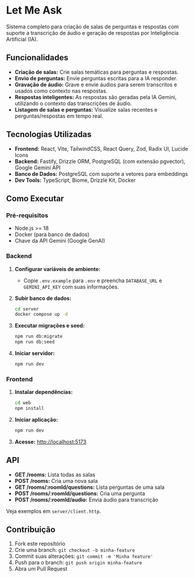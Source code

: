 # Let Me Ask

Sistema completo para criação de salas de perguntas e respostas com suporte a transcrição de áudio e geração de respostas por Inteligência Artificial (IA).

## Funcionalidades

- **Criação de salas:** Crie salas temáticas para perguntas e respostas.
- **Envio de perguntas:** Envie perguntas escritas para a IA responder.
- **Gravação de áudio:** Grave e envie áudios para serem transcritos e usados como contexto nas respostas.
- **Respostas inteligentes:** As respostas são geradas pela IA Gemini, utilizando o contexto das transcrições de áudio.
- **Listagem de salas e perguntas:** Visualize salas recentes e perguntas/respostas em tempo real.

## Tecnologias Utilizadas

- **Frontend:** React, Vite, TailwindCSS, React Query, Zod, Radix UI, Lucide Icons
- **Backend:** Fastify, Drizzle ORM, PostgreSQL (com extensão pgvector), Google Gemini API
- **Banco de Dados:** PostgreSQL com suporte a vetores para embeddings
- **Dev Tools:** TypeScript, Biome, Drizzle Kit, Docker

## Como Executar

### Pré-requisitos

- Node.js >= 18
- Docker (para banco de dados)
- Chave da API Gemini (Google GenAI)

### Backend

1. **Configurar variáveis de ambiente:**
   - Copie `.env.example` para `.env` e preencha `DATABASE_URL` e `GEMINI_API_KEY` com suas informações.

2. **Subir banco de dados:**
   ```sh
   cd server
   docker compose up -d
   ```

3. **Executar migrações e seed:**
   ```sh
   npm run db:migrate
   npm run db:seed
   ```

4. **Iniciar servidor:**
   ```sh
   npm run dev
   ```

### Frontend

1. **Instalar dependências:**
   ```sh
   cd web
   npm install
   ```

2. **Iniciar aplicação:**
   ```sh
   npm run dev
   ```

3. **Acesse:** [http://localhost:5173](http://localhost:5173)

## API

- **GET /rooms:** Lista todas as salas
- **POST /rooms:** Cria uma nova sala
- **GET /rooms/:roomId/questions:** Lista perguntas de uma sala
- **POST /rooms/:roomId/questions:** Cria uma pergunta
- **POST /rooms/:roomId/audio:** Envia áudio para transcrição

Veja exemplos em `server/client.http`.

## Contribuição

1. Fork este repositório
2. Crie uma branch: `git checkout -b minha-feature`
3. Commit suas alterações: `git commit -m 'Minha feature'`
4. Push para o branch: `git push origin minha-feature`
5. Abra um Pull Request